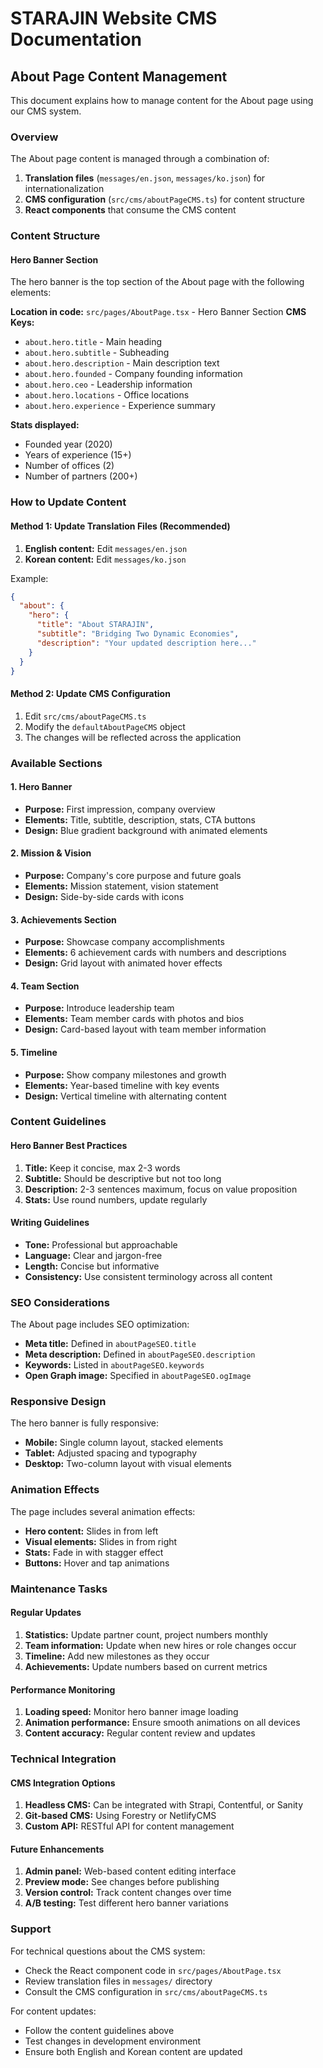# STARAJIN Website CMS Documentation

## About Page Content Management

This document explains how to manage content for the About page using our CMS system.

### Overview

The About page content is managed through a combination of:
1. **Translation files** (`messages/en.json`, `messages/ko.json`) for internationalization
2. **CMS configuration** (`src/cms/aboutPageCMS.ts`) for content structure
3. **React components** that consume the CMS content

### Content Structure

#### Hero Banner Section
The hero banner is the top section of the About page with the following elements:

**Location in code:** `src/pages/AboutPage.tsx` - Hero Banner Section
**CMS Keys:**
- `about.hero.title` - Main heading
- `about.hero.subtitle` - Subheading
- `about.hero.description` - Main description text
- `about.hero.founded` - Company founding information
- `about.hero.ceo` - Leadership information
- `about.hero.locations` - Office locations
- `about.hero.experience` - Experience summary

**Stats displayed:**
- Founded year (2020)
- Years of experience (15+)
- Number of offices (2)
- Number of partners (200+)

### How to Update Content

#### Method 1: Update Translation Files (Recommended)
1. **English content:** Edit `messages/en.json`
2. **Korean content:** Edit `messages/ko.json`

Example:
```json
{
  "about": {
    "hero": {
      "title": "About STARAJIN",
      "subtitle": "Bridging Two Dynamic Economies",
      "description": "Your updated description here..."
    }
  }
}
```

#### Method 2: Update CMS Configuration
1. Edit `src/cms/aboutPageCMS.ts`
2. Modify the `defaultAboutPageCMS` object
3. The changes will be reflected across the application

### Available Sections

#### 1. Hero Banner
- **Purpose:** First impression, company overview
- **Elements:** Title, subtitle, description, stats, CTA buttons
- **Design:** Blue gradient background with animated elements

#### 2. Mission & Vision
- **Purpose:** Company's core purpose and future goals
- **Elements:** Mission statement, vision statement
- **Design:** Side-by-side cards with icons

#### 3. Achievements Section
- **Purpose:** Showcase company accomplishments
- **Elements:** 6 achievement cards with numbers and descriptions
- **Design:** Grid layout with animated hover effects

#### 4. Team Section
- **Purpose:** Introduce leadership team
- **Elements:** Team member cards with photos and bios
- **Design:** Card-based layout with team member information

#### 5. Timeline
- **Purpose:** Show company milestones and growth
- **Elements:** Year-based timeline with key events
- **Design:** Vertical timeline with alternating content

### Content Guidelines

#### Hero Banner Best Practices
1. **Title:** Keep it concise, max 2-3 words
2. **Subtitle:** Should be descriptive but not too long
3. **Description:** 2-3 sentences maximum, focus on value proposition
4. **Stats:** Use round numbers, update regularly

#### Writing Guidelines
- **Tone:** Professional but approachable
- **Language:** Clear and jargon-free
- **Length:** Concise but informative
- **Consistency:** Use consistent terminology across all content

### SEO Considerations

The About page includes SEO optimization:
- **Meta title:** Defined in `aboutPageSEO.title`
- **Meta description:** Defined in `aboutPageSEO.description`
- **Keywords:** Listed in `aboutPageSEO.keywords`
- **Open Graph image:** Specified in `aboutPageSEO.ogImage`

### Responsive Design

The hero banner is fully responsive:
- **Mobile:** Single column layout, stacked elements
- **Tablet:** Adjusted spacing and typography
- **Desktop:** Two-column layout with visual elements

### Animation Effects

The page includes several animation effects:
- **Hero content:** Slides in from left
- **Visual elements:** Slides in from right
- **Stats:** Fade in with stagger effect
- **Buttons:** Hover and tap animations

### Maintenance Tasks

#### Regular Updates
1. **Statistics:** Update partner count, project numbers monthly
2. **Team information:** Update when new hires or role changes occur
3. **Timeline:** Add new milestones as they occur
4. **Achievements:** Update numbers based on current metrics

#### Performance Monitoring
1. **Loading speed:** Monitor hero banner image loading
2. **Animation performance:** Ensure smooth animations on all devices
3. **Content accuracy:** Regular content review and updates

### Technical Integration

#### CMS Integration Options
1. **Headless CMS:** Can be integrated with Strapi, Contentful, or Sanity
2. **Git-based CMS:** Using Forestry or NetlifyCMS
3. **Custom API:** RESTful API for content management

#### Future Enhancements
1. **Admin panel:** Web-based content editing interface
2. **Preview mode:** See changes before publishing
3. **Version control:** Track content changes over time
4. **A/B testing:** Test different hero banner variations

### Support

For technical questions about the CMS system:
- Check the React component code in `src/pages/AboutPage.tsx`
- Review translation files in `messages/` directory
- Consult the CMS configuration in `src/cms/aboutPageCMS.ts`

For content updates:
- Follow the content guidelines above
- Test changes in development environment
- Ensure both English and Korean content are updated